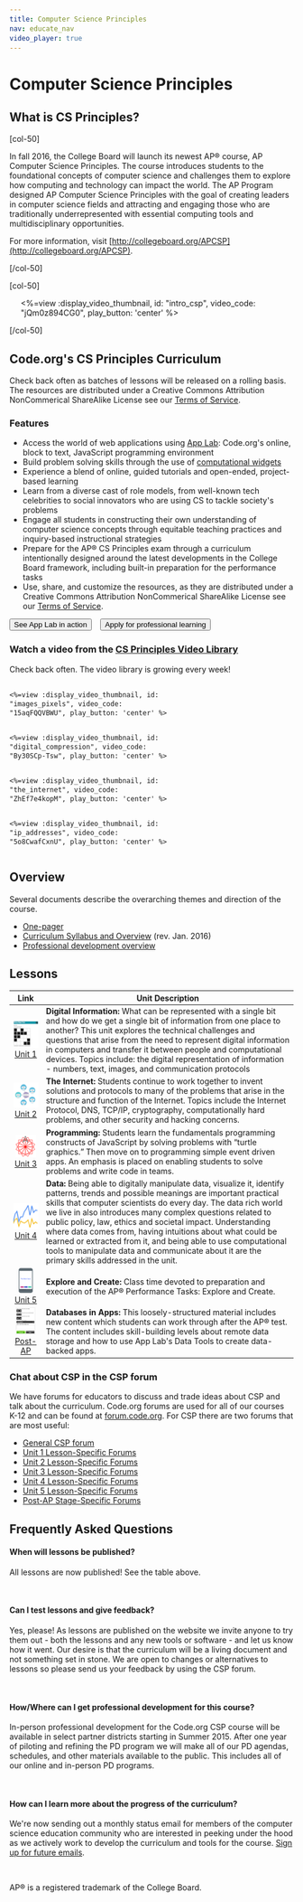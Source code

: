 ```yaml
---
title: Computer Science Principles
nav: educate_nav
video_player: true
---
```


# Computer Science Principles #

## <a name="whatis"></a>What is CS Principles?

[col-50]

In fall 2016, the College Board will launch its newest AP&reg; course, AP Computer Science Principles. The course introduces students to the foundational concepts of computer science and challenges them to explore how computing and technology can impact the world. The AP Program designed AP Computer Science Principles with the goal of creating leaders in computer science fields and attracting and engaging those who are traditionally underrepresented with essential computing tools and multidisciplinary opportunities.

For more information, visit [http://collegeboard.org/APCSP](http://collegeboard.org/APCSP).

[/col-50]

[col-50]

<div style="margin-left: 20px;">

<%=view :display_video_thumbnail, id: "intro_csp", video_code: "jQm0z894CG0", play_button: 'center' %>

</div>

[/col-50]

<div style="clear: both;"></div>

## Code.org's CS Principles Curriculum
Check back often as batches of lessons will be released on a rolling basis. The resources are distributed under a Creative Commons Attribution NonCommerical ShareAlike License see our [Terms of Service](https://code.org/tos).

### <a name="features"></a>Features

- Access the world of web applications using [App Lab](/educate/applab): Code.org's online, block to text, JavaScript programming environment
- Build problem solving skills through the use of [computational widgets](/educate/applab)
- Experience a blend of online, guided tutorials and open-ended, project-based learning
- Learn from a diverse cast of role models, from well-known tech celebrities to social innovators who are using CS to tackle society's problems
- Engage all students in constructing their own understanding of computer science concepts through equitable teaching practices and inquiry-based instructional strategies
- Prepare for the AP® CS Principles exam through a curriculum intentionally designed around the latest developments in the College Board framework, including built-in preparation for the performance tasks  
- Use, share, and customize the resources, as they are distributed under a Creative Commons Attribution NonCommerical ShareAlike License see our [Terms of Service](https://code.org/tos).

[<button>See App Lab in action</button>](/educate/applab) &nbsp;&nbsp; [<button>Apply for professional learning</button>](/educate/professional-learning/cs-principles)

### Watch a video from the [CS Principles Video Library](https://www.youtube.com/playlist?list=PLzdnOPI1iJNfV5ljCxR8BZWJRT_m_6CpB)
Check back often.  The video library is growing every week!

<div style="width: 300px; float: left; margin-right: 10px;">

	<%=view :display_video_thumbnail, id: "images_pixels", video_code: "15aqFQQVBWU", play_button: 'center' %>

</div>

<div style="width: 300px; float: left; margin-right: 10px;">

	<%=view :display_video_thumbnail, id: "digital_compression", video_code: "By30SCp-Tsw", play_button: 'center' %>

</div>

<div style="width: 300px; float: left; margin-right: 10px;">

	<%=view :display_video_thumbnail, id: "the_internet", video_code: "ZhEf7e4kopM", play_button: 'center' %>

</div>

<div style="width: 300px; float: left; margin-right: 10px;">

	<%=view :display_video_thumbnail, id: "ip_addresses", video_code: "5o8CwafCxnU", play_button: 'center' %>

</div>

<div style="clear: both;"></div>


## <a name="overview"></a>Overview

Several documents describe the overarching themes and direction of the course.

- [One-pager](/files/programs/CSP_1-pager_final.pdf)
- [Curriculum Syllabus and Overview](/files/CSPSyllabusJan2016.pdf) (rev. Jan. 2016)
- [Professional development overview](/files/CSPPDoverview.pdf)


## <a name="lessons"></a>Lessons


| Link | Unit Description |
| :------------------:|-----------|
|  [![binary magic](csp/images/thumb_binaryMagic.png "Unit 1")](/educate/csp/unit1) [Unit 1](/educate/csp/unit1) | **Digital Information:** What can be represented with a single bit and how do we get a single bit of information from one place to another? This unit explores the technical challenges and questions that arise from the need to represent digital information in computers and transfer it between people and computational devices. Topics include: the digital representation of information - numbers, text, images, and communication protocols |
|  [![Internet Simulator](csp/images/thumb_netsim.png "Unit 2")](/educate/csp/unit2) [Unit 2](/educate/csp/unit2)  | **The Internet:** Students continue to work together to invent solutions and protocols to many of the problems that arise in the structure and function of the Internet. Topics include the Internet Protocol, DNS, TCP/IP, cryptography, computationally hard problems, and other security and hacking concerns.
| [![App Lab](csp/images/thumb_applab.png "Unit 3")](/educate/csp/unit3) [Unit 3](/educate/csp/unit3) | **Programming:** Students learn the fundamentals programming constructs of JavaScript by solving problems with “turtle graphics.”  Then move on to programming simple event driven apps.  An emphasis is placed on enabling students to solve problems and write code in teams. |
| [![binary magic](csp/images/thumb_graph.png "Unit 4")](/educate/csp/unit4) [Unit 4](/educate/csp/unit4)| **Data:** Being able to digitally manipulate data, visualize it, identify patterns, trends and possible meanings are important practical skills that computer scientists do every day. The data rich world we live in also introduces many complex questions related to public policy, law, ethics and societal impact. Understanding where data comes from, having intuitions about what could be learned or extracted from it, and being able to use computational tools to manipulate data and communicate about it are the primary skills addressed in the unit.|
|[![binary magic](csp/images/thumb_app.png "Unit 5")](/educate/csp/unit5) [Unit 5](/educate/csp/unit5)| **Explore and Create:** Class time devoted to preparation and execution of the AP® Performance Tasks: Explore and Create.|
|[![binary magic](csp/images/thumb_survey.png "Post-AP")](/educate/csp/postap) [Post-AP](/educate/csp/postap)| **Databases in Apps:** This loosely-structured material includes new content which students can work through after the AP® test. The content includes skill-building levels about remote data storage and how to use App Lab's Data Tools to create data-backed apps.|

### Chat about CSP in the CSP forum
We have forums for educators to discuss and trade ideas about CSP and talk about the curriculum.  Code.org forums are used for all of our courses K-12 and can be found at [forum.code.org](http://forum.code.org).  For CSP there are two forums that are most useful:

* [General CSP forum](http://forum.code.org/c/csp)
* [Unit 1 Lesson-Specific Forums](http://forum.code.org/c/csp-unit1)
* [Unit 2 Lesson-Specific Forums](http://forum.code.org/c/csp-unit2)
* [Unit 3 Lesson-Specific Forums](http://forum.code.org/c/csp-unit3)
* [Unit 4 Lesson-Specific Forums](http://forum.code.org/c/csp-unit4)
* [Unit 5 Lesson-Specific Forums](http://forum.code.org/c/csp-unit5)
* [Post-AP Stage-Specific Forums](http://forum.code.org/c/csp-post-ap)

## Frequently Asked Questions

#### When will lessons be published?

All lessons are now published! See the table above.

<br />

#### Can I test lessons and give feedback?

Yes, please!  As lessons are published on the website we invite anyone to try them out - both the lessons and any new tools or software - and let us know how it went.  Our desire is that the curriculum will be a living document and not something set in stone. We are open to changes or alternatives to lessons so please send us your feedback by using the CSP forum.

<br />

#### How/Where can I get professional development for this course?

In-person professional development for the Code.org CSP course will be available in select partner districts starting in Summer 2015. After one year of piloting and refining the PD program we will make all of our PD agendas, schedules, and other materials available to the public. This includes all of our online and in-person PD programs.

<br />

#### How can I learn more about the progress of the curriculum?

We're now sending out a monthly status email for members of the computer science education community who are interested in peeking under the hood as we actively work to develop the curriculum and tools for the course. [Sign up for future emails](http://code.org/educate/csp/CSPStatus_Signup).

<br />

AP® is a registered trademark of the College Board.
